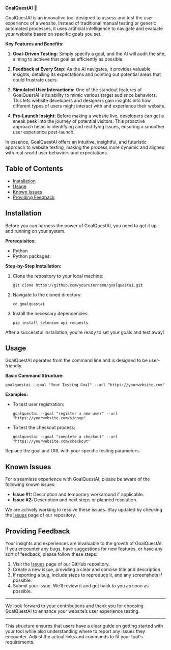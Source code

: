 **GoalQuestAI** 🎯

GoalQuestAI is an innovative tool designed to assess and test the user experience of a website. Instead of traditional manual testing or generic automated processes, it uses artificial intelligence to navigate and evaluate your website based on specific goals you set.

**Key Features and Benefits:**

1. **Goal-Driven Testing:** Simply specify a goal, and the AI will audit the site, aiming to achieve that goal as efficiently as possible.
  
2. **Feedback at Every Step:** As the AI navigates, it provides valuable insights, detailing its expectations and pointing out potential areas that could frustrate users.
   
3. **Simulated User Interactions:** One of the standout features of GoalQuestAI is its ability to mimic various target audience behaviors. This lets website developers and designers gain insights into how different types of users might interact with and experience their website.
   
4. **Pre-Launch Insight:** Before making a website live, developers can get a sneak peek into the journey of potential visitors. This proactive approach helps in identifying and rectifying issues, ensuring a smoother user experience post-launch.

In essence, GoalQuestAI offers an intuitive, insightful, and futuristic approach to website testing, making the process more dynamic and aligned with real-world user behaviors and expectations.

## Table of Contents
- [Installation](#installation)
- [Usage](#usage)
- [Known Issues](#known-issues)
- [Providing Feedback](#providing-feedback)

## Installation

Before you can harness the power of GoalQuestAI, you need to get it up and running on your system.

**Prerequisites:**
- Python
- Python packages: 

**Step-by-Step Installation:**
1. Clone the repository to your local machine:
   ```
   git clone https://github.com/yourusername/goalquestai.git
   ```
2. Navigate to the cloned directory:
   ```
   cd goalquestai
   ```
3. Install the necessary dependencies:
   ```
   pip install selenium opi requests
   ```

After a successful installation, you’re ready to set your goals and test away!

## Usage

GoalQuestAI operates from the command line and is designed to be user-friendly.

**Basic Command Structure:**
```
goalquestai --goal "Your Testing Goal" --url "https://yourwebsite.com"
```

**Examples:**
- To test user registration:
  ```
  goalquestai --goal "register a new user" --url "https://yourwebsite.com/signup"
  ```
- To test the checkout process:
  ```
  goalquestai --goal "complete a checkout" --url "https://yourwebsite.com/checkout"
  ```

Replace the goal and URL with your specific testing parameters.

## Known Issues

For a seamless experience with GoalQuestAI, please be aware of the following known issues:

- **Issue #1:** Description and temporary workaround if applicable.
- **Issue #2:** Description and next steps or planned resolution.

We are actively working to resolve these issues. Stay updated by checking the [Issues](https://github.com/yourusername/goalquestai/issues) page of our repository.

## Providing Feedback

Your insights and experiences are invaluable to the growth of GoalQuestAI. If you encounter any bugs, have suggestions for new features, or have any sort of feedback, please follow these steps:

1. Visit the [Issues](https://github.com/yourusername/goalquestai/issues) page of our GitHub repository.
2. Create a new issue, providing a clear and concise title and description.
3. If reporting a bug, include steps to reproduce it, and any screenshots if possible.
4. Submit your issue. We’ll review it and get back to you as soon as possible.

---

We look forward to your contributions and thank you for choosing GoalQuestAI to enhance your website’s user experience testing.

--- 

This structure ensures that users have a clear guide on getting started with your tool while also understanding where to report any issues they encounter. Adjust the actual links and commands to fit your tool's requirements.
